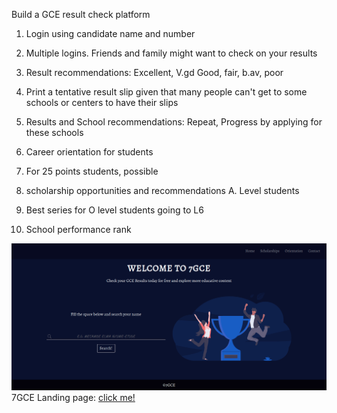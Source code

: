 
Build a GCE result check platform

1. Login using candidate name and number

2. Multiple logins. Friends and family might want to check on your results

3. Result recommendations:
Excellent, V.gd Good, fair, b.av, poor

4. Print a tentative result slip given that many people can't get to some schools or centers to have their slips

6. Results and School recommendations:
Repeat, Progress by applying for these schools

7. Career orientation for students

8. For 25 points students, possible
9.  scholarship opportunities and recommendations
A. Level students

9. Best series for O level students going to L6

10. School performance rank

![GitHub Logo](./download.png)
7GCE Landing page: [click me!](https://github.com/yunweneric/GCE-platform-project)